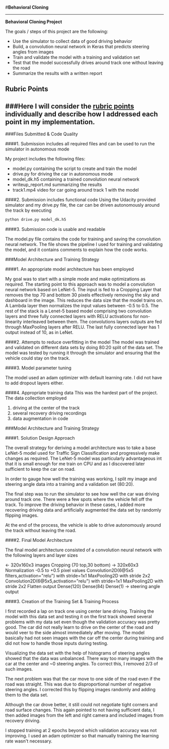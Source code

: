 #**Behavioral Cloning** 

---

**Behavioral Cloning Project**

The goals / steps of this project are the following:
* Use the simulator to collect data of good driving behavior
* Build, a convolution neural network in Keras that predicts steering angles from images
* Train and validate the model with a training and validation set
* Test that the model successfully drives around track one without leaving the road
* Summarize the results with a written report

## Rubric Points
###Here I will consider the [rubric points](https://review.udacity.com/#!/rubrics/432/view) individually and describe how I addressed each point in my implementation.  
---
###Files Submitted & Code Quality

####1. Submission includes all required files and can be used to run the simulator in autonomous mode

My project includes the following files:
* model.py containing the script to create and train the model
* drive.py for driving the car in autonomous mode
* model_dk.h5 containing a trained convolution neural network 
* writeup_report.md summarizing the results
* track1.mp4 video for car going around track 1 with the model

####2. Submission includes functional code
Using the Udacity provided simulator and my drive.py file, the car can be driven autonomously around the track by executing 
```sh
python drive.py model_dk.h5
```

####3. Submission code is usable and readable

The model.py file contains the code for training and saving the convolution neural network. The file shows the pipeline I used for training and validating the model, and it contains comments to explain how the code works.

###Model Architecture and Training Strategy

####1. An appropriate model architecture has been employed

My goal was to start with a simple mode and make optimizations as required. The starting point to this approach was to model a convolution neural network based on LeNet-5. The input is fed to a Cropping Layer that removes the top 70 and bottom 30 pixels effectively removing the sky and dashboard in the image. This reduces the data size that the model trains on. A Lambda layer then normalizes the input values between -0.5 to 0.5.  The rest of the stack is a Lenet-5 based model comprising two convolution layers and three fully connected layers with RELU activations for non-linearity interleaved between them. The convolutions layers outputs are fed through MaxPooling layers after RELU.  The last fully connected layer has 1 output instead of 10, as in LeNet.

####2. Attempts to reduce overfitting in the model
The model was trained and validated on different data sets by doing 80:20 split of the data set. The model was tested by running it through the simulator and ensuring that the vehicle could stay on the track.

####3. Model parameter tuning

The model used an adam optimizer with default learning rate.  I did not have to add dropout layers either.

####4. Appropriate training data
This was the hardest part of the project. The data collection employed 
1) driving at the center of the track
2) several recovery driving recordings
3) data augmentation in code

###Model Architecture and Training Strategy

####1. Solution Design Approach

The overall strategy for deriving a model architecture was to take a base LeNet-5 model used for Traffic Sign Classification and progressively make changes as required. The LeNet-5 model was particularly advantageous int that it is small enough for me train on CPU and as I discovered later sufficient to keep the car on road.

In order to gauge how well the training was working, I split my image and steering angle data into a training and  a validation set (80:20). 

The final step was to run the simulator to see how well the car was driving around track one. There were a few spots where the vehicle fell off the track. To improve the driving behavior in these cases, I added more recovering driving data and artificially augmented the data set by randomly flipping images.

At the end of the process, the vehicle is able to drive autonomously around the track without leaving the road.

####2. Final Model Architecture

The final model architecture consisted of a convolution neural network with the following layers and layer sizes 

<- 320x160x3 images
Cropping (70 top,30 bottom) -> 320x60x3 
Normalization -0.5 to +0.5 pixel values
Convolution2D(6@5x5 filters,activation="relu") with stride=1x1
MaxPooling2D with stride 2x2
Convolution2D(6@5x5,activation="relu") with stride=1x1
MaxPooling2D  with stride 2x2
Flatten output
Dense(120)
Dense(84)
Dense(1)
 -> steering angle output

####3. Creation of the Training Set & Training Process

I first recorded a lap on track one using center lane driving. Training the model with this data set and testing it on the first track showed several problems with my data set even though the validation accuracy was pretty good. The car did not really learn to drive on the center of the road and would veer to the side almost immediately after moving. The model basically had not seen images with the car off the center during training and did not how to handle those inputs during testing.

Visualizing the data set with the help of histograms of steering angles showed that the data was unbalanced. There way too many images with the car at the center and ~0 steering angles. To correct this, I removed 2/3 of such images.

The next problem was that the car move to one side of the road even if the road was straight. This was due to disproportional number of negative steering angles. I corrected this by flipping images randomly and adding them to the data set.

Although the car drove better, it still could not negotiate tight corners and road surface changes. This again pointed to not having sufficient data, I then added images from the left and right camera and included images from recovery driving.

I stopped training at 2 epochs beyond which validation accuracy was not improving. I used an adam optimizer so that manually training the learning rate wasn't necessary.
